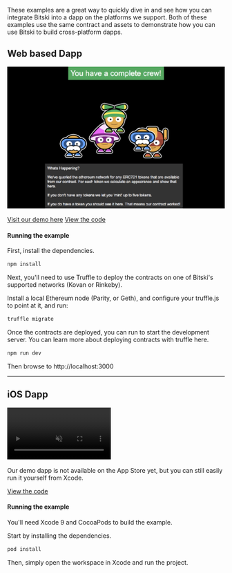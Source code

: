 These examples are a great way to quickly dive in and see how you can integrate Bitski into a dapp on the platforms we support. Both of these examples use the same contract and assets to demonstrate how you can use Bitski to build cross-platform dapps.

## Web based Dapp

![Screenshot](public/web-dapp.png)

<a href="https://example-dapp-1.bitski.com" target="_blank" class="btn">Visit our demo here</a> <a href="https://github.com/BitskiCo/example-dapp-game" target="_blank" class="btn">View the code</a>

#### Running the example

First, install the dependencies.

```bash
npm install
```

Next, you'll need to use Truffle to deploy the contracts on one of Bitski's supported networks (Kovan or Rinkeby).

Install a local Ethereum node (Parity, or Geth), and configure your truffle.js to point at it, and run:

```bash
truffle migrate
```

Once the contracts are deployed, you can run to start the development server. You can learn more about deploying contracts with truffle here.

```bash
npm run dev
```

Then browse to http://localhost:3000

---

## iOS Dapp

<video autoplay loop muted playsinline preload style="width: 240px">
  <source src="../public/native-dapp.mp4" type="video/mp4">
  <source src="../public/native-dapp.webm" type="video/webm">
</video>

Our demo dapp is not available on the App Store yet, but you can still easily run it yourself from Xcode.

<a href="https://github.com/BitskiCo/example-native-dapp" target="_blank" class="btn">View the code</a>

#### Running the example

You'll need Xcode 9 and CocoaPods to build the example.

Start by installing the dependencies.

```bash
pod install
```

Then, simply open the workspace in Xcode and run the project.
